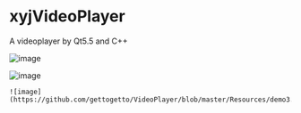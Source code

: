 # xyjVideoPlayer
A videoplayer by Qt5.5 and C++

 ![image](https://github.com/gettogetto/VideoPlayer/blob/master/Resources/demo.png)
 
  ![image](https://github.com/gettogetto/VideoPlayer/blob/master/Resources/demo2.png)
  
    ![image](https://github.com/gettogetto/VideoPlayer/blob/master/Resources/demo3.png)
